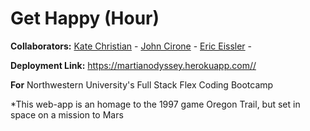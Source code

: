 # Get Happy (Hour)
**Collaborators:** 
[Kate Christian](https://github.com/k8xian) - 
[John Cirone](https://github.com/Ciwonie) - 
[Eric Eissler](https://github.com/eeissler83) - 

**Deployment Link:** https://martianodyssey.herokuapp.com//

**For** Northwestern University's Full Stack Flex Coding Bootcamp

*This web-app is an homage to the 1997 game Oregon Trail, but set in space on a mission to Mars
